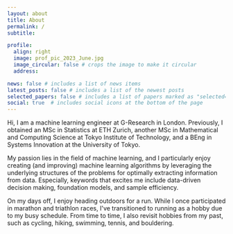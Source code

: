 ```yaml
---
layout: about
title: About
permalink: /
subtitle: 

profile:
  align: right
  image: prof_pic_2023_June.jpg
  image_circular: false # crops the image to make it circular
  address: 

news: false # includes a list of news items
latest_posts: false # includes a list of the newest posts
selected_papers: false # includes a list of papers marked as "selected={true}"
social: true  # includes social icons at the bottom of the page
---
```


Hi, I am a machine learning engineer at G-Research in London. Previously, I obtained an MSc in Statistics at ETH Zurich, another MSc in Mathematical and Computing Science at Tokyo Institute of Technology, and a BEng in Systems Innovation at the University of Tokyo.

My passion lies in the field of machine learning, and I particularly enjoy creating (and improving) machine learning algorithms by leveraging the underlying structures of the problems for optimally extracting information from data. Especially, keywords that excites me include data-driven decision making, foundation models, and sample efficiency.

On my days off, I enjoy heading outdoors for a run. While I once participated in marathon and triathlon races, I've transitioned to running as a hobby due to my busy schedule. From time to time, I also revisit hobbies from my past, such as cycling, hiking, swimming, tennis, and bouldering.

